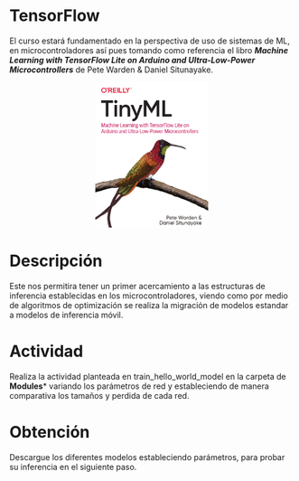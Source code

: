 # TensorFlow
El curso estará fundamentado en la perspectiva de uso de sistemas de ML, en microcontroladores así pues tomando como referencia el libro ***Machine Learning with TensorFlow Lite on Arduino and Ultra-Low-Power Microcontrollers*** de Pete Warden & Daniel Situnayake. 
<center><img src="images/portada.PNG" alt="drawing" width="200"/>
</center> 

# Descripción
Este nos permitira tener un primer acercamiento a las estructuras de inferencia establecidas en los microcontroladores, viendo como por medio de algoritmos de optimización se realiza la migración de modelos estandar a modelos de inferencia móvil.

# Actividad
Realiza la actividad planteada en train_hello_world_model en la carpeta de **Modules*** variando los parámetros de red y estableciendo de manera comparativa los tamaños y perdida de cada red.

# Obtención

Descargue los diferentes modelos estableciendo parámetros, para probar su inferencia en el siguiente paso.